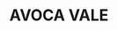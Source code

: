 ---
lastmod: '2025-04-06T06:05:21+00:00'
latitude: -26.73342733
layout: suburb
longitude: 152.2258022
postcode: '4314'
state: QLD
title: AVOCA VALE
url: /qld/avoca-vale/
---